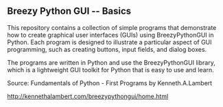 ## Breezy Python GUI -- Basics

This repository contains a collection of simple programs that demonstrate how to create graphical user interfaces (GUIs) using BreezyPythonGUI in Python. Each program is designed to illustrate a particular aspect of GUI programming, such as creating buttons, input fields, and dialog boxes.

The programs are written in Python and use the BreezyPythonGUI library, which is a lightweight GUI toolkit for Python that is easy to use and learn.

Source: Fundamentals of Python - First Programs by Kenneth.A.Lambert

http://kennethalambert.com/breezypythongui/home.html
